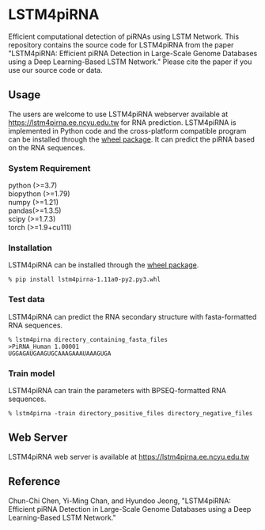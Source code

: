 # LSTM4piRNA
Efficient computational detection of piRNAs using LSTM Network. This repository contains the source code for LSTM4piRNA from the paper "LSTM4piRNA: Efficient piRNA Detection in Large-Scale Genome Databases using a Deep Learning-Based LSTM Network." Please cite the paper if you use our source code or data.

## Usage
The users are welcome to use LSTM4piRNA webserver available at https://lstm4pirna.ee.ncyu.edu.tw for RNA prediction.
LSTM4piRNA is implemented in Python code and the cross-platform compatible program can be installed through the [wheel package](https://lstm4pirna.ee.ncyu.edu.tw).
It can predict the piRNA based on the RNA sequences.

### System Requirement
 python (>=3.7)  
 biopython (>=1.79)  
 numpy (>=1.21)  
 pandas(>=1.3.5)  
 scipy (>=1.7.3)  
 torch (>=1.9+cu111) 

### Installation
LSTM4piRNA can be installed through the [wheel package](https://lstm4pirna.ee.ncyu.edu.tw).
```
% pip install lstm4pirna-1.11a0-py2.py3.whl
```

### Test data
LSTM4piRNA can predict the RNA secondary structure with fasta-formatted RNA sequences.
```
% lstm4pirna directory_containing_fasta_files
>PiRNA_Human 1.00001
UGGAGAUGAAGUGCAAAGAAAUAAAGUGA

```


### Train model
LSTM4piRNA can train the parameters with BPSEQ-formatted RNA sequences.
```
% lstm4pirna -train directory_positive_files directory_negative_files
```

## Web Server
LSTM4piRNA web server is available at https://lstm4pirna.ee.ncyu.edu.tw

## Reference
Chun-Chi Chen, Yi-Ming Chan, and Hyundoo Jeong, "LSTM4piRNA: Efficient piRNA Detection in Large-Scale Genome Databases using a Deep Learning-Based LSTM Network."
